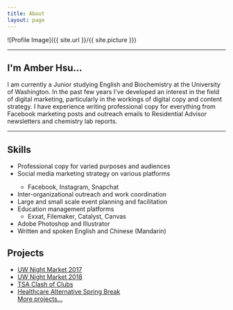 ```yaml
---
title: About
layout: page
---
```

![Profile Image]({{ site.url }}/{{ site.picture }})

---
<h2>I'm Amber Hsu...</h2>

<p>I am currently a Junior studying English and Biochemistry at the University of Washington. In the past few years I've developed an interest in the field of digital marketing, particularly in the workings of digital copy and content strategy. I have experience writing professional copy for everything from Facebook marketing posts and outreach emails to Residential Advisor newsletters and chemistry lab reports.</p>

---
<h2>Skills</h2>

<ul>
	<li>Professional copy for varied purposes and audiences</li>
	<li>Social media marketing strategy on various platforms</li>
	<ul>
	<li>Facebook, Instagram, Snapchat</li>
	</ul>
	<li>Inter-organizational outreach and work coordination</li>
	<li>Large and small scale event planning and facilitation</li>
	<li>Education management platforms
	<ul>
	<li>Exxat, Filemaker, Catalyst, Canvas</li>
	</ul>
	<li>Adobe Photoshop and Illustrator</li>
	<li>Written and spoken English and Chinese (Mandarin)</li>
</ul>

<h2>Projects</h2>

<ul>
	<li><a href="https://amberhsuu.github.io/UW-Night-Market-2017/">UW Night Market 2017</a></li>
	<li><a href="https://amberhsuu.github.io/UW-Night-Market-2018/">UW Night Market 2018</a></li>
	<li><a href="https://amberhsuu.github.io/TSA-Clash-of-Clubs/">TSA Clash of Clubs</a></li>
	<li><a href="https://amberhsuu.github.io/HCASB/">Healthcare Alternative Spring Break</a></li>
<a href="https://amberhsuu.github.io/projects/">More projects...</a>
</ul>
